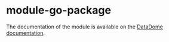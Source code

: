 # module-go-package

The documentation of the module is available on the [DataDome documentation](https://docs.datadome.co/docs/go).
